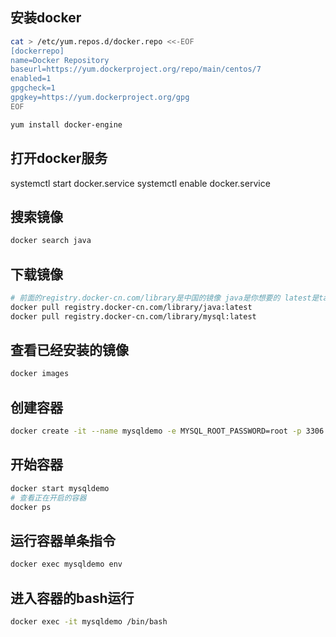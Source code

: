 ## 安装docker
```bash
cat > /etc/yum.repos.d/docker.repo <<-EOF
[dockerrepo]
name=Docker Repository
baseurl=https://yum.dockerproject.org/repo/main/centos/7
enabled=1
gpgcheck=1
gpgkey=https://yum.dockerproject.org/gpg
EOF

yum install docker-engine
```

## 打开docker服务
systemctl start docker.service
systemctl enable docker.service

## 搜索镜像
```bash
docker search java
```

## 下载镜像
```bash
# 前面的registry.docker-cn.com/library是中国的镜像 java是你想要的 latest是tag
docker pull registry.docker-cn.com/library/java:latest
docker pull registry.docker-cn.com/library/mysql:latest
```

## 查看已经安装的镜像
```bash
docker images
```

## 创建容器
```bash
docker create -it --name mysqldemo -e MYSQL_ROOT_PASSWORD=root -p 3306:3306 mysql:latest
```

## 开始容器
```bash
docker start mysqldemo
# 查看正在开启的容器
docker ps
```

## 运行容器单条指令
```bash
docker exec mysqldemo env
```

## 进入容器的bash运行
```bash
docker exec -it mysqldemo /bin/bash
```